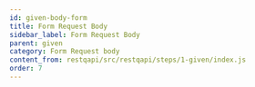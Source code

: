 ```yaml
---
id: given-body-form
title: Form Request Body
sidebar_label: Form Request Body
parent: given
category: Form Request body
content_from: restqapi/src/restqapi/steps/1-given/index.js
order: 7
---
```


